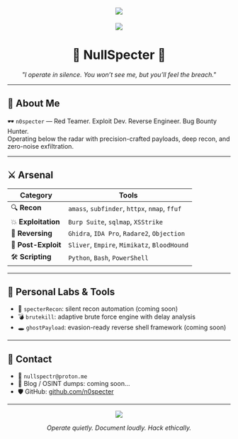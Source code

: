 <h1 align="center">
  <img src="https://img.shields.io/badge/NullSpecter%20-%20Red%20Team%20Operator-darkred?style=flat-square&logo=ghost&logoColor=white" />
</h1>

<p align="center">
  <img src="https://img.shields.io/badge/Recon%20|%20Exploit%20|%20Reversing%20|%20Post--Exploitation-black?style=flat-square&color=7e3af2">
</p>

<h1 align="center">👾 NullSpecter 👾</h1>

<p align="center"><em>"I operate in silence. You won’t see me, but you’ll feel the breach."</em></p>

---

## 🧠 About Me

🕶️ `n0specter` — Red Teamer. Exploit Dev. Reverse Engineer. Bug Bounty Hunter.  
Operating below the radar with precision-crafted payloads, deep recon, and zero-noise exfiltration.

---

## ⚔️ Arsenal

| Category         | Tools |
|------------------|-------|
| 🔍 **Recon**      | `amass`, `subfinder`, `httpx`, `nmap`, `ffuf` |
| 💥 **Exploitation** | `Burp Suite`, `sqlmap`, `XSStrike` |
| 🧠 **Reversing**   | `Ghidra`, `IDA Pro`, `Radare2`, `Objection` |
| 🎯 **Post-Exploit**| `Sliver`, `Empire`, `Mimikatz`, `BloodHound` |
| 🛠 **Scripting**   | `Python`, `Bash`, `PowerShell` |

---

## 🔬 Personal Labs & Tools

- 🧭 `specterRecon`: silent recon automation (coming soon)
- 💣 `brutekill`: adaptive brute force engine with delay analysis
- 🕳 `ghostPayload`: evasion-ready reverse shell framework (coming soon)

---

## 📡 Contact

- 📧 `nullspectr@proton.me`  
- 📍 Blog / OSINT dumps: coming soon...  
- 🛡️ GitHub: [github.com/n0specter](https://github.com/n0specter)

---

<p align="center">
  <img src="https://img.shields.io/badge/⚠️%20Hack%20Responsibly-darkgrey?style=for-the-badge&color=black">
</p>
<p align="center">
  <em>Operate quietly. Document loudly. Hack ethically.</em>
</p>
